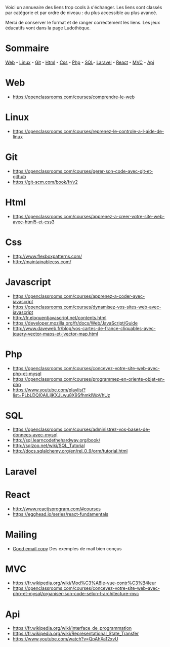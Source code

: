 Voici un annueaire des liens trop cools à s'échanger. Les liens sont classés par catégorie et par ordre de niveau : du plus accessible au plus avancé.

Merci de conserver le format et de ranger correctement les liens. Les jeux éducatifs vont dans la page Ludothèque.

# Sommaire

[Web](#web) - [Linux](#linux) - [Git](#git) - [Html](#html) - [Css](#css) - [Php](#php) - [SQL](#sql)-  [Laravel](#laravel) - [React](#react) - [MVC](#mvc) - [Api](#api)

# Web
* https://openclassrooms.com/courses/comprendre-le-web

# Linux
* https://openclassrooms.com/courses/reprenez-le-controle-a-l-aide-de-linux

# Git
* https://openclassrooms.com/courses/gerer-son-code-avec-git-et-github
* https://git-scm.com/book/fr/v2

# Html
* https://openclassrooms.com/courses/apprenez-a-creer-votre-site-web-avec-html5-et-css3

# Css
* http://www.flexboxpatterns.com/
* http://maintainablecss.com/

# Javascript
* https://openclassrooms.com/courses/apprenez-a-coder-avec-javascript
* https://openclassrooms.com/courses/dynamisez-vos-sites-web-avec-javascript
* http://fr.eloquentjavascript.net/contents.html
* https://developer.mozilla.org/fr/docs/Web/JavaScript/Guide
* http://www.daveweb.fr/blog/vos-cartes-de-france-cliquables-avec-jquery-vector-maps-et-jvector-map.html

# Php
* https://openclassrooms.com/courses/concevez-votre-site-web-avec-php-et-mysql
* https://openclassrooms.com/courses/programmez-en-oriente-objet-en-php
* https://www.youtube.com/playlist?list=PLbLDQI0AILjIKXJLwu8X9SfhmklWpVhUz

# SQL
* https://openclassrooms.com/courses/administrez-vos-bases-de-donnees-avec-mysql
* http://sql.learncodethehardway.org/book/
* http://sqlzoo.net/wiki/SQL_Tutorial
* http://docs.sqlalchemy.org/en/rel_0_9/orm/tutorial.html

# Laravel


# React
* http://www.reactjsprogram.com/#courses
* https://egghead.io/series/react-fundamentals

# Mailing
* [Good email copy](http://www.goodemailcopy.com/) Des exemples de mail bien conçus

# MVC
* https://fr.wikipedia.org/wiki/Mod%C3%A8le-vue-contr%C3%B4leur
* https://openclassrooms.com/courses/concevez-votre-site-web-avec-php-et-mysql/organiser-son-code-selon-l-architecture-mvc

# Api
* https://fr.wikipedia.org/wiki/Interface_de_programmation
* https://fr.wikipedia.org/wiki/Representational_State_Transfer
* https://www.youtube.com/watch?v=QpAhXa12xvU

